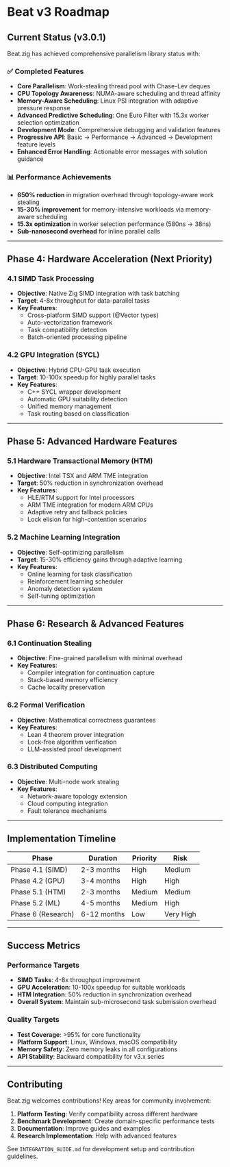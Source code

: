 # Beat v3 Roadmap

## Current Status (v3.0.1)

Beat.zig has achieved comprehensive parallelism library status with:

### ✅ **Completed Features**
- **Core Parallelism**: Work-stealing thread pool with Chase-Lev deques
- **CPU Topology Awareness**: NUMA-aware scheduling and thread affinity  
- **Memory-Aware Scheduling**: Linux PSI integration with adaptive pressure response
- **Advanced Predictive Scheduling**: One Euro Filter with 15.3x worker selection optimization
- **Development Mode**: Comprehensive debugging and validation features
- **Progressive API**: Basic → Performance → Advanced → Development feature levels
- **Enhanced Error Handling**: Actionable error messages with solution guidance

### 📊 **Performance Achievements**
- **650% reduction** in migration overhead through topology-aware work stealing
- **15-30% improvement** for memory-intensive workloads via memory-aware scheduling
- **15.3x optimization** in worker selection performance (580ns → 38ns)
- **Sub-nanosecond overhead** for inline parallel calls

---

## Phase 4: Hardware Acceleration (Next Priority)

### 4.1 SIMD Task Processing
- **Objective**: Native Zig SIMD integration with task batching
- **Target**: 4-8x throughput for data-parallel tasks
- **Key Features**:
  - Cross-platform SIMD support (@Vector types)
  - Auto-vectorization framework
  - Task compatibility detection
  - Batch-oriented processing pipeline

### 4.2 GPU Integration (SYCL)
- **Objective**: Hybrid CPU-GPU task execution
- **Target**: 10-100x speedup for highly parallel tasks  
- **Key Features**:
  - C++ SYCL wrapper development
  - Automatic GPU suitability detection
  - Unified memory management
  - Task routing based on classification

---

## Phase 5: Advanced Hardware Features

### 5.1 Hardware Transactional Memory (HTM)
- **Objective**: Intel TSX and ARM TME integration
- **Target**: 50% reduction in synchronization overhead
- **Key Features**:
  - HLE/RTM support for Intel processors
  - ARM TME integration for modern ARM CPUs
  - Adaptive retry and fallback policies
  - Lock elision for high-contention scenarios

### 5.2 Machine Learning Integration
- **Objective**: Self-optimizing parallelism
- **Target**: 15-30% efficiency gains through adaptive learning
- **Key Features**:
  - Online learning for task classification
  - Reinforcement learning scheduler
  - Anomaly detection system
  - Self-tuning optimization

---

## Phase 6: Research & Advanced Features

### 6.1 Continuation Stealing
- **Objective**: Fine-grained parallelism with minimal overhead
- **Key Features**:
  - Compiler integration for continuation capture
  - Stack-based memory efficiency
  - Cache locality preservation

### 6.2 Formal Verification
- **Objective**: Mathematical correctness guarantees
- **Key Features**:
  - Lean 4 theorem prover integration
  - Lock-free algorithm verification
  - LLM-assisted proof development

### 6.3 Distributed Computing
- **Objective**: Multi-node work stealing
- **Key Features**:
  - Network-aware topology extension
  - Cloud computing integration
  - Fault tolerance mechanisms

---

## Implementation Timeline

| Phase | Duration | Priority | Risk |
|-------|----------|----------|------|
| Phase 4.1 (SIMD) | 2-3 months | High | Medium |
| Phase 4.2 (GPU) | 3-4 months | High | High |
| Phase 5.1 (HTM) | 2-3 months | Medium | Medium |
| Phase 5.2 (ML) | 4-5 months | Medium | High |
| Phase 6 (Research) | 6-12 months | Low | Very High |

---

## Success Metrics

### Performance Targets
- **SIMD Tasks**: 4-8x throughput improvement
- **GPU Acceleration**: 10-100x speedup for suitable workloads
- **HTM Integration**: 50% reduction in synchronization overhead
- **Overall System**: Maintain sub-microsecond task submission overhead

### Quality Targets  
- **Test Coverage**: >95% for core functionality
- **Platform Support**: Linux, Windows, macOS compatibility
- **Memory Safety**: Zero memory leaks in all configurations
- **API Stability**: Backward compatibility for v3.x series

---

## Contributing

Beat.zig welcomes contributions! Key areas for community involvement:

1. **Platform Testing**: Verify compatibility across different hardware
2. **Benchmark Development**: Create domain-specific performance tests
3. **Documentation**: Improve guides and examples
4. **Research Implementation**: Help with advanced features

See `INTEGRATION_GUIDE.md` for development setup and contribution guidelines.